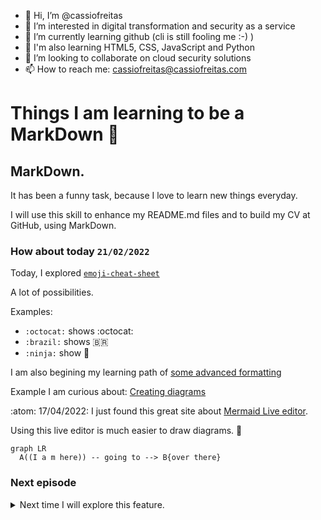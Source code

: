 - 👋 Hi, I’m @cassiofreitas
- 👀 I’m interested in digital transformation and security as a service
- 🌱 I’m currently learning github (cli is still fooling me :-) )
- 🌱 I'm also learning HTML5, CSS, JavaScript and Python
- 💞️ I’m looking to collaborate on cloud security solutions
- 📫 How to reach me: cassiofreitas@cassiofreitas.com

<!---
cassiofreitas/cassiofreitas is a ✨ special ✨ repository because its `README.md` (this file) appears on your GitHub profile.
You can click the Preview link to take a look at your changes.
--->

# Things I am learning to be a MarkDown :ninja:

## MarkDown.

It has been a funny task, because I love to learn new things everyday.

I will use this skill to enhance my README.md files and to build my CV at GitHub, using MarkDown.

### How about today `21/02/2022`

Today, I explored [`emoji-cheat-sheet`](https://github.com/ikatyang/emoji-cheat-sheet/blob/master/README.md)

A lot of possibilities.

Examples:

- ```:octocat:``` shows :octocat:
- ```:brazil:``` shows :brazil:
- ```:ninja:``` show :ninja:

I am also begining my learning path of [some advanced formatting](https://docs.github.com/en/get-started/writing-on-github/working-with-advanced-formatting)

Example I am curious about: [Creating diagrams](https://docs.github.com/en/get-started/writing-on-github/working-with-advanced-formatting/creating-diagrams)

:atom: 17/04/2022: I just found this great site about [Mermaid Live editor](https://mermaid.live/).

Using this live editor is much easier to draw diagrams. 🤫

```mermaid
graph LR
  A((I a m here)) -- going to --> B{over there}
```

### Next episode

<details><summary>Next time I will explore this feature.</summary>
<p>
  
  ```javascript
    console.log("Hello world"); 😃
  ```
  
</p>
</details>
